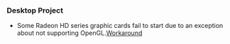 ### Desktop Project
* Some Radeon HD series graphic cards fail to start due to an exception about not supporting OpenGL.[Workaround](https://github.com/libgdx/libgdx/issues/997#issuecomment-29133883)